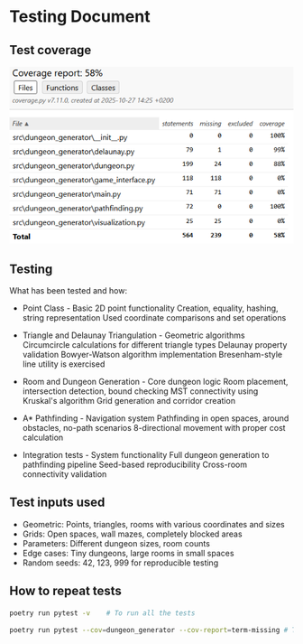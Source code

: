 # Testing Document

## Test coverage

![Poetry Coverage](/docs/screenshots/coverage-report.png)

## Testing

What has been tested and how:

- Point Class - Basic 2D point functionality
Creation, equality, hashing, string representation
Used coordinate comparisons and set operations

- Triangle and Delaunay Triangulation - Geometric algorithms
Circumcircle calculations for different triangle types
Delaunay property validation
Bowyer-Watson algorithm implementation
Bresenham-style line utility is exercised

- Room and Dungeon Generation - Core dungeon logic
Room placement, intersection detection, bound checking
MST connectivity using Kruskal's algorithm
Grid generation and corridor creation

- A* Pathfinding - Navigation system
Pathfinding in open spaces, around obstacles, no-path scenarios
8-directional movement with proper cost calculation

- Integration tests - System functionality
Full dungeon generation to pathfinding pipeline
Seed-based reproducibility
Cross-room connectivity validation

## Test inputs used
- Geometric: Points, triangles, rooms with various coordinates and sizes
- Grids: Open spaces, wall mazes, completely blocked areas
- Parameters: Different dungeon sizes, room counts
- Edge cases: Tiny dungeons, large rooms in small spaces
- Random seeds: 42, 123, 999 for reproducible testing

## How to repeat tests
```bash
poetry run pytest -v    # To run all the tests
```

```bash
poetry run pytest --cov=dungeon_generator --cov-report=term-missing # To include coverage
```